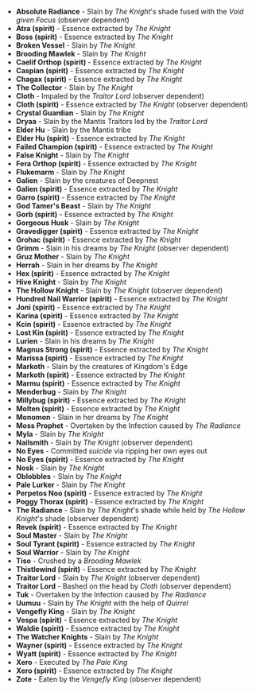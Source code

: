 - **Absolute Radiance** - Slain by _The Knight_'s shade fused with the _Void given Focus_ (observer dependent)
- **Atra (spirit)** - Essence extracted by _The Knight_
- **Boss (spirit)** - Essence extracted by _The Knight_
- **Broken Vessel** - Slain by _The Knight_
- **Brooding Mawlek** - Slain by _The Knight_
- **Caelif Orthop (spirit)** - Essence extracted by _The Knight_
- **Caspian (spirit)** - Essence extracted by _The Knight_
- **Chagax (spirit)** - Essence extracted by _The Knight_
- **The Collector** - Slain by _The Knight_
- **Cloth** - Impaled by the _Traitor Lord_ (observer dependent)
- **Cloth (spirit)** - Essence extracted by _The Knight_ (observer dependent)
- **Crystal Guardian** - Slain by _The Knight_
- **Dryaa** - Slain by the Mantis Traitors led by the _Traitor Lord_
- **Elder Hu** - Slain by the Mantis tribe
- **Elder Hu (spirit)** - Essence extracted by _The Knight_
- **Failed Champion (spirit)** - Essence extracted by _The Knight_
- **False Knight** - Slain by _The Knight_
- **Fera Orthop (spirit)** - Essence extracted by _The Knight_
- **Flukemarm** - Slain by _The Knight_
- **Galien** - Slain by the creatures of Deepnest
- **Galien (spirit)** - Essence extracted by _The Knight_
- **Garro (spirit)** - Essence extracted by _The Knight_
- **God Tamer's Beast** - Slain by _The Knight_
- **Gorb (spirit)** - Essence extracted by _The Knight_
- **Gorgeous Husk** - Slain by _The Knight_
- **Gravedigger (spirit)** - Essence extracted by _The Knight_
- **Grohac (spirit)** - Essence extracted by _The Knight_
- **Grimm** - Slain in his dreams by _The Knight_ (observer dependent)
- **Gruz Mother** - Slain by _The Knight_
- **Herrah** - Slain in her dreams by _The Knight_
- **Hex (spirit)** - Essence extracted by _The Knight_
- **Hive Knight** - Slain by _The Knight_
- **The Hollow Knight** - Slain by _The Knight_ (observer dependent)
- **Hundred Nail Warrior (spirit)** - Essence extracted by _The Knight_
- **Joni (spirit)** - Essence extracted by _The Knight_
- **Karina (spirit)** - Essence extracted by _The Knight_
- **Kcin (spirit)** - Essence extracted by _The Knight_
- **Lost Kin (spirit)** - Essence extracted by _The Knight_
- **Lurien** - Slain in his dreams by _The Knight_
- **Magnus Strong (spirit)** - Essence extracted by _The Knight_
- **Marissa (spirit)** - Essence extracted by _The Knight_
- **Markoth** - Slain by the creatures of Kingdom's Edge
- **Markoth (spirit)** - Essence extracted by _The Knight_
- **Marmu (spirit)** - Essence extracted by _The Knight_
- **Menderbug** - Slain by _The Knight_
- **Millybug (spirit)** - Essence extracted by _The Knight_
- **Molten (spirit)** - Essence extracted by _The Knight_
- **Monomon** - Slain in her dreams by _The Knight_
- **Moss Prophet** - Overtaken by the Infection caused by _The Radiance_
- **Myla** - Slain by _The Knight_
- **Nailsmith** - Slain by _The Knight_ (observer dependent)
- **No Eyes** - Committed _suicide_ via ripping her own eyes out
- **No Eyes (spirit)** - Essence extracted by _The Knight_
- **Nosk** - Slain by _The Knight_
- **Oblobbles** - Slain by _The Knight_
- **Pale Lurker** - Slain by _The Knight_
- **Perpetos Noo (spirit)** - Essence extracted by _The Knight_
- **Poggy Thorax (spirit)** - Essence extracted by _The Knight_
- **The Radiance** - Slain by _The Knight_'s shade while held by _The Hollow Knight_'s shade (observer dependent)
- **Revek (spirit)** - Essence extracted by _The Knight_
- **Soul Master** - Slain by _The Knight_
- **Soul Tyrant (spirit)** - Essence extracted by _The Knight_
- **Soul Warrior** - Slain by _The Knight_
- **Tiso** - Crushed by a _Brooding Mawlek_
- **Thistlewind (spirit)** - Essence extracted by _The Knight_
- **Traitor Lord** - Slain by _The Knight_ (observer dependent)
- **Traitor Lord** - Bashed on the head by _Cloth_ (observer dependent)
- **Tuk** - Overtaken by the Infection caused by _The Radiance_
- **Uumuu** - Slain by _The Knight_ with the help of _Quirrel_
- **Vengefly King** - Slain by _The Knight_
- **Vespa (spirit)** - Essence extracted by _The Knight_
- **Waldie (spirit)** - Essence extracted by _The Knight_
- **The Watcher Knights** - Slain by _The Knight_
- **Wayner (spirit)** - Essence extracted by _The Knight_
- **Wyatt (spirit)** - Essence extracted by _The Knight_
- **Xero** - Executed by _The Pale King_
- **Xero (spirit)** - Essence extracted by _The Knight_
- **Zote** - Eaten by the _Vengefly King_ (observer dependent)